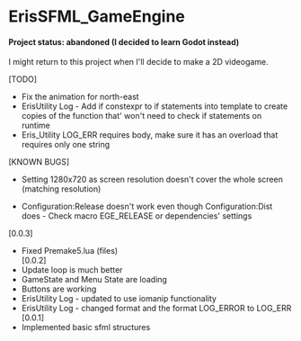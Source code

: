 # ErisSFML_GameEngine
#### Project status: abandoned (I decided to learn Godot instead)
I might return to this project when I'll decide to make a 2D videogame.



\[TODO]    
- Fix the animation for north-east    
- ErisUtility Log - Add if constexpr to if statements into template to create copies of the function that' won't need to check if statements on runtime   
- Eris_Utility LOG_ERR requires body, make sure it has an overload that requires only one string   


\[KNOWN BUGS]

- Setting 1280x720 as screen resolution doesn't cover the whole screen (matching resolution)

- Configuration:Release doesn't work even though Configuration:Dist does - Check macro EGE_RELEASE or dependencies' settings


\[0.0.3]
- Fixed Premake5.lua (files)    
\[0.0.2]
- Update loop is much better
- GameState and Menu State are loading
- Buttons are working
- ErisUtility Log - updated to use iomanip functionality
- ErisUtility Log - changed format and the format LOG_ERROR to LOG_ERR    
\[0.0.1]
- Implemented basic sfml structures

